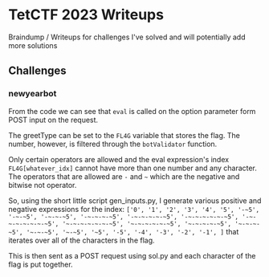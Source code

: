 
# TetCTF 2023 Writeups

Braindump / Writeups for challenges I've solved and will potentially add more solutions

## Challenges

### newyearbot

From the code we can see that `eval` is called on the option parameter form POST input on the request.

The greetType can be set to the `FL4G` variable that stores the flag. The number, however, is filtered through the `botValidator` function.

Only certain operators are allowed and the eval expression's index `FL4G[whatever_idx]` cannot have more than one number and any character. The operators that are allowed are `-` and `~` which are the negative and bitwise not operator.

So, using the short little script gen_inputs.py, I generate various positive and negative expressions for the index: `['0', '1', '2', '3', '4', '5', '-~5', '-~-~5', '-~-~-~5', '-~-~-~-~5', '-~-~-~-~-~5', '-~-~-~-~-~-~5', '-~-~-~-~-~-~-~5', '~-~-~-~-~-~-~5', '~-~-~-~-~-~5', '~-~-~-~-~5', '~-~-~-~5', '~-~-~5', '~-~5', '~5', '-5', '-4', '-3', '-2', '-1', ]` that iterates over all of the characters in the flag.

This is then sent as a POST request using sol.py and each character of the flag is put together.